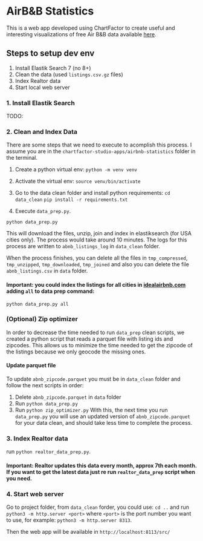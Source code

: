 # AirB&B Statistics

This is a web app developed using ChartFactor to create useful and interesting visualizations of free Air B&B data available [here](http://insideairbnb.com/get-the-data/).

## Steps to setup dev env
1. Install Elastik Search 7 (no 8+)
2. Clean the data (used `listings.csv.gz` files)
3. Index Realtor data
4. Start local web server

### 1. Install Elastik Search
TODO:

### 2. Clean and Index Data
There are some steps that we need to execute to acomplish this process. I assume you are in the `chartfactor-studio-apps/airbnb-statistics` folder in the terminal.

1. Create a python virtual env:
`python -m venv venv`

2. Activate the virtual env:
`source venv/bin/activate`

3. Go to the data clean folder and install python requirements:
`cd data_clean`
`pip install -r requirements.txt`

4. Execute `data_prep.py`.

`python data_prep.py`

This will download the files, unzip, join and index in elastiksearch (for USA cities only). The process would take around 10 minutes. The logs for this process are written to `abnb_listings_log` in `data_clean` folder.

When the process finishes, you can delete all the files in `tmp_compressed`, `tmp_unzipped`, `tmp_downloaded`, `tmp_joined` and also you can delete the file `abnb_listings.csv` in `data` folder.

#### Important: you could index the listings for all cities in [idealairbnb.com](http://insideairbnb.com/get-the-data/) adding `all` to data prep command:
`python data_prep.py all`

### (Optional) Zip optimizer
In order to decrease the time needed to run `data_prep` clean scripts, we created a python script that reads a parquet file with listing ids and zipcodes. This allows us to minimize the time needed to get the zipcode of the listings because we only geocode the missing ones.

#### Update parquet file
To update `abnb_zipcode.parquet` you must be in `data_clean` folder and follow the next scripts in order:
1. Delete `abnb_zipcode.parquet` in `data` folder
2. Run `python data_prep.py`
3. Run `python zip_optimizer.py`
With this, the next time you run `data_prep.py` you will use an updated version of `abnb_zipcode.parquet` for your data clean, and should take less time to complete the process.

### 3. Index Realtor data

run `python realtor_data_prep.py`.

#### Important: Realtor updates this data every month, approx 7th each month. If you want to get the latest data just re run `realtor_data_prep` script when you need.


### 4. Start web server

Go to project folder, from `data_clean` forder, you could use:
`cd ..` and run `python3 -m http.server <port>` where `<port>` is the port number you want to use, for example:
`python3 -m http.server 8313`.

Then the web app will be available in `http://localhost:8113/src/`